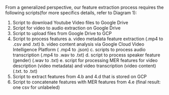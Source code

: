 From a generalized perspective, our feature extraction process requires the following scripts(for more specifics details, refer to Diagram 1):

1. Script to download Youtube Video files to Google Drive
2. Script for video to audio extraction on Google Drive
3. Script to upload files from Google Drive to GCP
4. Script to process features
   a. video metadata feature extraction (.mp4 to .csv and .txt)
   b. video content analysis via Google Cloud Video Intelligence Platform ( .mp4 to .json)
   c. scripts to process audio transcription  (.mp4 to .wav to .txt) 
   d. script to process speaker feature (gender) (.wav to .txt)
   e. script for processing MER features for video description (video metadata) and video transcription (video content) (.txt. to .txt)
5. Script to extract features from 4.b and 4.d that is stored on GCP
6. Script to concatenate features with MER features from 4.e (final result: one csv for unlabeled)


